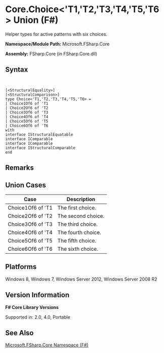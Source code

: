 # Core.Choice<'T1,'T2,'T3,'T4,'T5,'T6> Union (F#)

Helper types for active patterns with six choices.

**Namespace/Module Path:** Microsoft.FSharp.Core

**Assembly:** FSharp.Core (in FSharp.Core.dll)


## Syntax


```


[<StructuralEquality>]
[<StructuralComparison>]
type Choice<'T1,'T2,'T3,'T4,'T5,'T6> =
| Choice1Of6 of 'T1
| Choice2Of6 of 'T2
| Choice3Of6 of 'T3
| Choice4Of6 of 'T4
| Choice5Of6 of 'T5
| Choice6Of6 of 'T6
with
interface IStructuralEquatable
interface IComparable
interface IComparable
interface IStructuralComparable
end

```



## Remarks

## Union Cases


|Case|Description|
|----|-----------|
|Choice1Of6 of 'T1|The first choice.|
|Choice2Of6 of 'T2|The second choice.|
|Choice3Of6 of 'T3|The third choice.|
|Choice4Of6 of 'T4|The fourth choice.|
|Choice5Of6 of 'T5|The fifth choice.|
|Choice6Of6 of 'T6|The sixth choice.|

## Platforms
Windows 8, Windows 7, Windows Server 2012, Windows Server 2008 R2


## Version Information
**F# Core Library Versions**

Supported in: 2.0, 4.0, Portable




## See Also
[Microsoft.FSharp.Core Namespace &#40;F&#35;&#41;](Microsoft.FSharp.Core+Namespace+%28FSharp%29.md)

